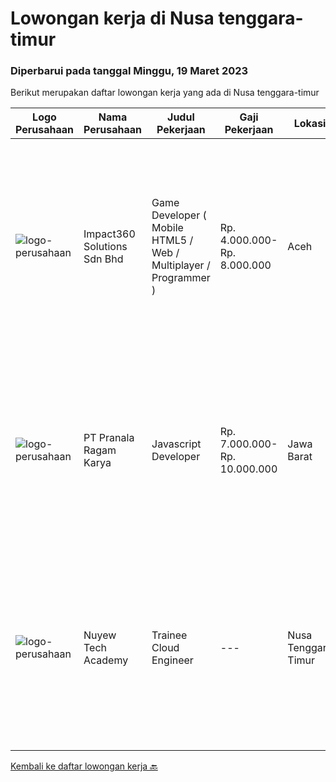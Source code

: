 
  # Lowongan kerja di Nusa tenggara-timur

  ### Diperbarui pada tanggal Minggu, 19 Maret 2023

  Berikut merupakan daftar lowongan kerja yang ada di Nusa tenggara-timur

  |Logo Perusahaan | Nama Perusahaan | Judul Pekerjaan | Gaji Pekerjaan | Lokasi | Deskripsi | Tanggal diunggah | Pranala |
  | -------------- | --------------- | --------------- | --------- | --------- | -------------- | ------- | ----------- |
  |![logo-perusahaan](https://image-service-cdn.seek.com.au/35b00a50395e5c8ad6bf2130dfd2a19f9f4bbec5/ee4dce1061f3f616224767ad58cb2fc751b8d2dc)|Impact360 Solutions Sdn Bhd|Game Developer ( Mobile HTML5 / Web / Multiplayer / Programmer )|Rp. 4.000.000-Rp. 8.000.000|Aceh|We are hiring remote HTML5 game developers from all parts of Indonesia. If you have real experience building HTML5 games or applications, you're...|Selasa, 14 Maret 2023|https://www.jobstreet.co.id/id/job/game-developer-mobile-html5-web-multiplayer-programmer-5315725/origin/my?token=0~c70526cf-e65b-41e2-9c22-89b4976589d5&sectionRank=1&jobId=jobstreet-my-job-5315725|
|![logo-perusahaan](https://image-service-cdn.seek.com.au/96868915a712bdce9a839af10d064420ae49947f/ee4dce1061f3f616224767ad58cb2fc751b8d2dc)|PT Pranala Ragam Karya|Javascript Developer|Rp. 7.000.000-Rp. 10.000.000|Jawa Barat|Dibutuhkan segera Javascript Developer dengan kriteria sebagai berikut: Bisa bekerja pada jam malam mengikuti zona waktu klien kami di Amerika....|Selasa, 21 Februari 2023|https://www.jobstreet.co.id/id/job/javascript-developer-4233169?token=0~c70526cf-e65b-41e2-9c22-89b4976589d5&sectionRank=2&jobId=jobstreet-id-job-4233169|
|![logo-perusahaan](https://i.ibb.co/sqvTCh9/112815900-stock-vector-no-image-available-icon-flat-vector.webp)|Nuyew Tech Academy|Trainee Cloud Engineer|---|Nusa Tenggara Timur|We are seeking a Trainee Cloud Engineer to join our academy programme. This position provides the opportunity to receive full training provided by...|Sabtu, 18 Maret 2023|https://www.jobstreet.co.id/id/job/trainee-cloud-engineer-1035125972?token=0~c70526cf-e65b-41e2-9c22-89b4976589d5&sectionRank=3&jobId=jobstreet-id-job-1035125972|


  [Kembali ke daftar lowongan kerja 🔙](../README.md#daftar-lowongan-kerja)
  